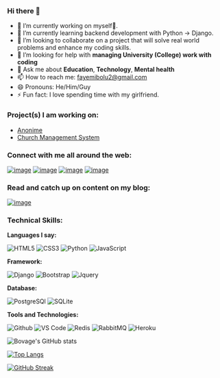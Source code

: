 ### Hi there 👋

- 🔭 I’m currently working on myself🥰.
- 🌱 I’m currently learning backend development with Python -> Django.
- 👯 I’m looking to collaborate on a project that will solve real world problems and enhance my coding skills.
- 🤔 I’m looking for help with **managing University (College) work with coding**
- 💬 Ask me about **Education**, **Technology**, **Mental health**
- 📫 How to reach me: fayemibolu2@gmail.com
- 😄 Pronouns: He/Him/Guy
- ⚡ Fun fact: I love spending time with my girlfriend.
### Project(s) I am working on:
- [Anonime](https://www.anonime.xyz/)
- [Church Management System](https://github.com/BOVAGE/church-management-system)

### Connect with me all around the web:
[![image](https://img.shields.io/badge/LinkedIn-0077B5?style=for-the-badge&logo=linkedin&logoColor=white)](https://www.linkedin.com/in/boluwatife-fayemi-012296157)
[![image](https://img.shields.io/badge/Twitter-1DA1F2?style=for-the-badge&logo=twitter&logoColor=white)](https://twitter.com/bovaage)
[![image](https://img.shields.io/badge/Instagram-E4405F?style=for-the-badge&logo=instagram&logoColor=white)](https://www.instagram.com/bovaage/?hl=en)
[![image](https://img.shields.io/badge/Stack_Overflow-FE7A16?style=for-the-badge&logo=stack-overflow&logoColor=white)](https://stackoverflow.com/users/16202032/fayemi-boluwatife)

### Read and catch up on content on my blog:
[![image](https://img.shields.io/badge/Hashnode-2962FF?style=for-the-badge&logo=hashnode&logoColor=white)](https://bovage.hashnode.dev/)

### Technical Skills:
**Languages I say:**

![HTML5](https://img.shields.io/badge/HTML5-E34F26?style=for-the-badge&logo=html5&logoColor=white)
![CSS3](https://img.shields.io/badge/CSS3-1572B6?style=for-the-badge&logo=css3&logoColor=white)
![Python](https://img.shields.io/badge/Python-FFD43B?style=for-the-badge&logo=python&logoColor=blue)
![JavaScript](https://img.shields.io/badge/JavaScript-323330?style=for-the-badge&logo=javascript&logoColor=F7DF1E)

**Framework:**

![Django](https://img.shields.io/badge/Django-092E20?style=for-the-badge&logo=django&logoColor=green)
![Bootstrap](https://img.shields.io/badge/Bootstrap-563D7C?style=for-the-badge&logo=bootstrap&logoColor=white)
![Jquery](https://img.shields.io/badge/jQuery-0769AD?style=for-the-badge&logo=jquery&logoColor=white)

**Database:**

![PostgreSQl](https://img.shields.io/badge/PostgreSQL-316192?style=for-the-badge&logo=postgresql&logoColor=white)
![SQLite](https://img.shields.io/badge/SQLite-07405E?style=for-the-badge&logo=sqlite&logoColor=white)

**Tools and Technologies:**


![Github](https://img.shields.io/badge/GitHub-100000?style=for-the-badge&logo=github&logoColor=white)
![VS Code](https://img.shields.io/badge/Visual_Studio_Code-0078D4?style=for-the-badge&logo=visual%20studio%20code&logoColor=white)
![Redis](https://img.shields.io/badge/redis-%23DD0031.svg?&style=for-the-badge&logo=redis&logoColor=white)
![RabbitMQ](https://img.shields.io/badge/rabbitmq-%23FF6600.svg?&style=for-the-badge&logo=rabbitmq&logoColor=white)
![Heroku](https://img.shields.io/badge/Heroku-430098?style=for-the-badge&logo=heroku&logoColor=white)

![Bovage's GitHub stats](https://github-readme-stats.vercel.app/api?username=bovage&show_icons=true&theme=blueberry)

[![Top Langs](https://github-readme-stats.vercel.app/api/top-langs/?username=bovage&layout=compact)](https://github.com/bovage/github-readme-stats)

[![GitHub Streak](http://github-readme-streak-stats.herokuapp.com?user=bovage&theme=blueberry&date_format=M%20j%5B%2C%20Y%5D)](https://git.io/streak-stats)
